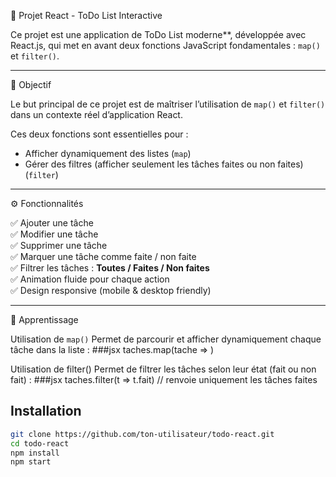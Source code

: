 📝 Projet React - ToDo List Interactive

Ce projet est une application de ToDo List moderne**, développée avec React.js, qui met en avant deux fonctions JavaScript fondamentales : `map()` et `filter()`.

---

🎯 Objectif

Le but principal de ce projet est de maîtriser l’utilisation de `map()` et `filter()` dans un contexte réel d’application React.

Ces deux fonctions sont essentielles pour :
- Afficher dynamiquement des listes (`map`)
- Gérer des filtres (afficher seulement les tâches faites ou non faites) (`filter`)

---

⚙️ Fonctionnalités

✅ Ajouter une tâche  
✅ Modifier une tâche  
✅ Supprimer une tâche  
✅ Marquer une tâche comme faite / non faite  
✅ Filtrer les tâches : **Toutes / Faites / Non faites**  
✅ Animation fluide pour chaque action  
✅ Design responsive (mobile & desktop friendly)

---

🧠 Apprentissage

Utilisation de `map()`
Permet de parcourir et afficher dynamiquement chaque tâche dans la liste :
###jsx
taches.map(tache => <TodoItem key={tache.id} tache={tache} />)

Utilisation de filter()
Permet de filtrer les tâches selon leur état (fait ou non fait) :
###jsx
taches.filter(t => t.fait) // renvoie uniquement les tâches faites

## Installation

```bash
git clone https://github.com/ton-utilisateur/todo-react.git
cd todo-react
npm install
npm start
